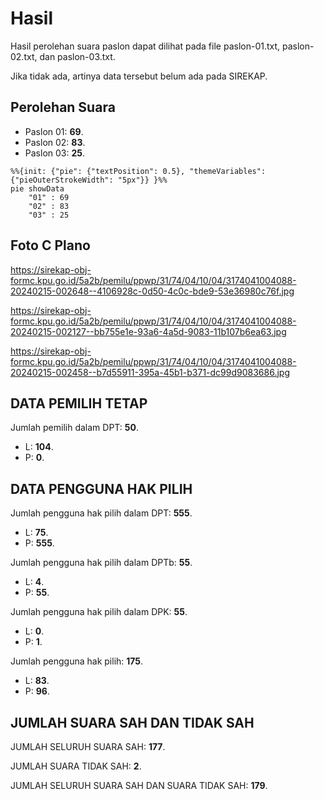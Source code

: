 # Hasil

Hasil perolehan suara paslon dapat dilihat pada file paslon-01.txt, paslon-02.txt, dan paslon-03.txt.

Jika tidak ada, artinya data tersebut belum ada pada SIREKAP.

## Perolehan Suara

 * Paslon 01: **69**.
 * Paslon 02: **83**.
 * Paslon 03: **25**.

```mermaid
%%{init: {"pie": {"textPosition": 0.5}, "themeVariables": {"pieOuterStrokeWidth": "5px"}} }%%
pie showData
    "01" : 69
    "02" : 83
    "03" : 25
```
## Foto C Plano

https://sirekap-obj-formc.kpu.go.id/5a2b/pemilu/ppwp/31/74/04/10/04/3174041004088-20240215-002648--4106928c-0d50-4c0c-bde9-53e36980c76f.jpg

https://sirekap-obj-formc.kpu.go.id/5a2b/pemilu/ppwp/31/74/04/10/04/3174041004088-20240215-002127--bb755e1e-93a6-4a5d-9083-11b107b6ea63.jpg

https://sirekap-obj-formc.kpu.go.id/5a2b/pemilu/ppwp/31/74/04/10/04/3174041004088-20240215-002458--b7d55911-395a-45b1-b371-dc99d9083686.jpg

## DATA PEMILIH TETAP

Jumlah pemilih dalam DPT: **50**.
 * L: **104**.
 * P: **0**.

## DATA PENGGUNA HAK PILIH

Jumlah pengguna hak pilih dalam DPT: **555**.
 * L: **75**.
 * P: **555**.

Jumlah pengguna hak pilih dalam DPTb: **55**.
 * L: **4**.
 * P: **55**.

Jumlah pengguna hak pilih dalam DPK: **55**.
 * L: **0**.
 * P: **1**.

Jumlah pengguna hak pilih: **175**.
 * L: **83**.
 * P: **96**.

## JUMLAH SUARA SAH DAN TIDAK SAH

JUMLAH SELURUH SUARA SAH: **177**.

JUMLAH SUARA TIDAK SAH: **2**.

JUMLAH SELURUH SUARA SAH DAN SUARA TIDAK SAH: **179**.

